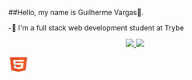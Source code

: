 ##Hello, my name is Guilherme Vargas👋.

-🌱 I'm a full stack web development student at Trybe

<div align="center" style="display: inline_block">
  <a href="https://github.com/Vargazz">
  <img height="180em" src="https://github-readme-stats.vercel.app/api?username=Vargazz&show_icons=true&theme=dark&include_all_commits=true&count_private=true"/>
  <img height="180em" src="https://github-readme-stats.vercel.app/api/top-langs/?username=Vargazz&layout=compact&langs_count=7&theme=dark"/>
</div>

  <div style="display: inline_block"><br>
    
  <img align="center" alt="Gui-HTML" height="30" width="40" src="https://raw.githubusercontent.com/devicons/devicon/master/icons/html5/html5-original.svg">

</div>
  
  
